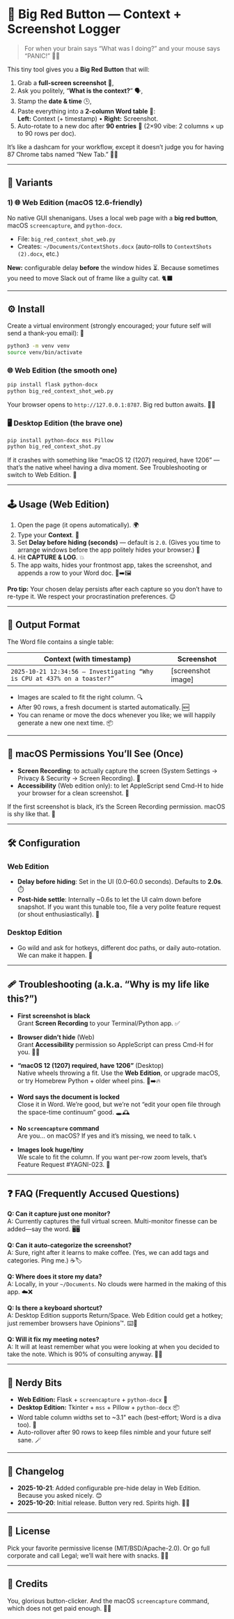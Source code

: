 # 🔴 Big Red Button — Context + Screenshot Logger

> For when your brain says “What was I doing?” and your mouse says “PANIC!” 🧠🚨

This tiny tool gives you a **Big Red Button** that will:
1) Grab a **full-screen screenshot** 📸,
2) Ask you politely, “**What is the context?**” 🗣️,
3) Stamp the **date & time** 🕒,
4) Paste everything into a **2-column Word table** 🧾:  
   **Left:** Context (+ timestamp) • **Right:** Screenshot.  
5) Auto-rotate to a new doc after **90 entries** 🔄 (2×90 vibe: 2 columns × up to 90 rows per doc).

It’s like a dashcam for your workflow, except it doesn’t judge you for having 87 Chrome tabs named “New Tab.” 🙈✨

---

## 🧪 Variants

### 1) 🌐 Web Edition (macOS 12.6-friendly)
No native GUI shenanigans. Uses a local web page with a **big red button**, macOS `screencapture`, and `python-docx`.

- File: `big_red_context_shot_web.py`
- Creates: `~/Documents/ContextShots.docx` (auto-rolls to `ContextShots (2).docx`, etc.)

**New:** configurable delay **before** the window hides ⏳. Because sometimes you need to move Slack out of frame like a guilty cat. 🐈‍⬛

---

## ⚙️ Install

Create a virtual environment (strongly encouraged; your future self will send a thank-you email): 💌

```bash
python3 -m venv venv
source venv/bin/activate
```

### 🌐 Web Edition (the smooth one)
```bash
pip install flask python-docx
python big_red_context_shot_web.py
```
Your browser opens to `http://127.0.0.1:8787`. Big red button awaits. 🔴👀

### 🖥️ Desktop Edition (the brave one)
```bash
pip install python-docx mss Pillow
python big_red_context_shot.py
```
If it crashes with something like “macOS 12 (1207) required, have 1206” — that’s the native wheel having a diva moment. See Troubleshooting or switch to Web Edition. 💅

---

## 🕹️ Usage (Web Edition)

1. Open the page (it opens automatically). 🌍
2. Type your **Context**. 📝
3. Set **Delay before hiding (seconds)** — default is `2.0`. (Gives you time to arrange windows before the app politely hides your browser.) 🧹
4. Hit **CAPTURE & LOG**. 💥
5. The app waits, hides your frontmost app, takes the screenshot, and appends a row to your Word doc. 📄➡️🖼️

**Pro tip:** Your chosen delay persists after each capture so you don’t have to re-type it. We respect your procrastination preferences. 😌

---

## 🧾 Output Format

The Word file contains a single table:

| Context (with timestamp) | Screenshot |
| --- | --- |
| `2025-10-21 12:34:56 — Investigating “Why is CPU at 437% on a toaster?”` | [screenshot image] |

- Images are scaled to fit the right column. 🔍
- After 90 rows, a fresh document is started automatically. 🆕
- You can rename or move the docs whenever you like; we will happily generate a new one next time. 📦

---

## 🔐 macOS Permissions You’ll See (Once)

- **Screen Recording**: to actually capture the screen (System Settings → Privacy & Security → Screen Recording). 🎥
- **Accessibility** (Web edition only): to let AppleScript send Cmd-H to hide your browser for a clean screenshot. 🫥

If the first screenshot is black, it’s the Screen Recording permission. macOS is shy like that. 🫣

---

## 🛠️ Configuration

### Web Edition
- **Delay before hiding**: Set in the UI (0.0–60.0 seconds). Defaults to **2.0s**. ⏱️
- **Post-hide settle**: Internally ~0.6s to let the UI calm down before snapshot. If you want this tunable too, file a very polite feature request (or shout enthusiastically). 📣

### Desktop Edition
- Go wild and ask for hotkeys, different doc paths, or daily auto-rotation. We can make it happen. 🧞

---

## 🩹 Troubleshooting (a.k.a. “Why is my life like this?”)

- **First screenshot is black**  
  Grant **Screen Recording** to your Terminal/Python app. ✅

- **Browser didn’t hide** (Web)  
  Grant **Accessibility** permission so AppleScript can press Cmd-H for you. 🧑‍⚖️

- **“macOS 12 (1207) required, have 1206”** (Desktop)  
  Native wheels throwing a fit. Use the **Web Edition**, or upgrade macOS, or try Homebrew Python + older wheel pins. 🧊➡️🔥

- **Word says the document is locked**  
  Close it in Word. We’re good, but we’re not “edit your open file through the space-time continuum” good. 🕳️🕰️

- **No `screencapture` command**  
  Are you… on macOS? If yes and it’s missing, we need to talk. 📞

- **Images look huge/tiny**  
  We scale to fit the column. If you want per-row zoom levels, that’s Feature Request #YAGNI-023. 🔎

---

## ❓ FAQ (Frequently Accused Questions)

**Q: Can it capture just one monitor?**  
A: Currently captures the full virtual screen. Multi-monitor finesse can be added—say the word. 🖥️🖥️

**Q: Can it auto-categorize the screenshot?**  
A: Sure, right after it learns to make coffee. (Yes, we can add tags and categories. Ping me.) ☕️🏷️

**Q: Where does it store my data?**  
A: Locally, in your `~/Documents`. No clouds were harmed in the making of this app. ☁️❌

**Q: Is there a keyboard shortcut?**  
A: Desktop Edition supports Return/Space. Web Edition could get a hotkey; just remember browsers have Opinions™. ⌨️🧐

**Q: Will it fix my meeting notes?**  
A: It will at least remember what you were looking at when you decided to take the note. Which is 90% of consulting anyway. 📓😅

---

## 🧠 Nerdy Bits

- **Web Edition:** Flask + `screencapture` + `python-docx` 🧩
- **Desktop Edition:** Tkinter + `mss` + Pillow + `python-docx` 📦
- Word table column widths set to ~3.1" each (best-effort; Word is a diva too). 💃
- Auto-rollover after 90 rows to keep files nimble and your future self sane. 🪄

---

## 📝 Changelog

- **2025-10-21**: Added configurable pre-hide delay in Web Edition. Because you asked nicely. 😊
- **2025-10-20**: Initial release. Button very red. Spirits high. 🔴🎉

---

## 📜 License

Pick your favorite permissive license (MIT/BSD/Apache-2.0). Or go full corporate and call Legal; we’ll wait here with snacks. 🍪📞

---

## 🙌 Credits

You, glorious button-clicker. And the macOS `screencapture` command, which does not get paid enough. 💼💸
